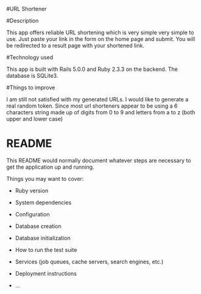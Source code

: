 #URL Shortener

#Description

This app offers reliable URL shortening which is very simple very simple to use. Just paste your link in the form on the home page and submit. You will be redirected to a result page with your shortened link.

#Technology used

This app is built with Rails 5.0.0 and Ruby 2.3.3 on the backend. The database is SQLite3.

#Things to improve

I am still not satisfied with my generated URLs. I would like to generate a real random token. Since most url shorteners appear to be using a 6 characters string made up of digits from 0 to 9 and letters from a to z (both upper and lower case)

# README

This README would normally document whatever steps are necessary to get the
application up and running.

Things you may want to cover:

* Ruby version

* System dependencies

* Configuration

* Database creation

* Database initialization

* How to run the test suite

* Services (job queues, cache servers, search engines, etc.)

* Deployment instructions

* ...
